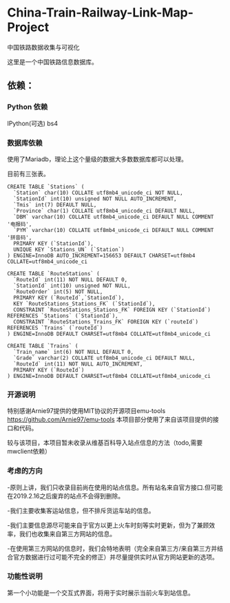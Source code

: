 # China-Train-Railway-Link-Map-Project
中国铁路数据收集与可视化


这里是一个中国铁路信息数据库。

## 依赖：
### Python 依赖
IPython(可选) bs4

### 数据库依赖
使用了Mariadb，理论上这个量级的数据大多数数据库都可以处理。

目前有三张表。
```
CREATE TABLE `Stations` (
  `Station` char(10) COLLATE utf8mb4_unicode_ci NOT NULL,
  `StationId` int(10) unsigned NOT NULL AUTO_INCREMENT,
  `Tmis` int(7) DEFAULT NULL,
  `Province` char(1) COLLATE utf8mb4_unicode_ci DEFAULT NULL,
  `DBM` varchar(10) COLLATE utf8mb4_unicode_ci DEFAULT NULL COMMENT '电报码',
  `PYM` varchar(10) COLLATE utf8mb4_unicode_ci DEFAULT NULL COMMENT '拼音码',
  PRIMARY KEY (`StationId`),
  UNIQUE KEY `Stations_UN` (`Station`)
) ENGINE=InnoDB AUTO_INCREMENT=156653 DEFAULT CHARSET=utf8mb4 COLLATE=utf8mb4_unicode_ci

CREATE TABLE `RouteStations` (
  `RouteId` int(11) NOT NULL DEFAULT 0,
  `StationId` int(10) unsigned NOT NULL,
  `RouteOrder` int(5) NOT NULL,
  PRIMARY KEY (`RouteId`,`StationId`),
  KEY `RouteStations_Stations_FK` (`StationId`),
  CONSTRAINT `RouteStations_Stations_FK` FOREIGN KEY (`StationId`) REFERENCES `Stations` (`StationId`),
  CONSTRAINT `RouteStations_Trains_FK` FOREIGN KEY (`routeId`) REFERENCES `Trains` (`routeId`)
) ENGINE=InnoDB DEFAULT CHARSET=utf8mb4 COLLATE=utf8mb4_unicode_ci

CREATE TABLE `Trains` (
  `Train_name` int(6) NOT NULL DEFAULT 0,
  `Grade` varchar(2) COLLATE utf8mb4_unicode_ci DEFAULT NULL,
  `RouteId` int(11) NOT NULL AUTO_INCREMENT,
  PRIMARY KEY (`RouteId`)
) ENGINE=InnoDB DEFAULT CHARSET=utf8mb4 COLLATE=utf8mb4_unicode_ci
```
### 开源说明

特别感谢Arnie97提供的使用MIT协议的开源项目emu-tools https://github.com/Arnie97/emu-tools 本项目部分使用了来自该项目提供的接口和代码。

较与该项目，本项目暂未收录从维基百科导入站点信息的方法（todo,需要mwclient依赖）
### 考虑的方向
-原则上讲，我们只收录目前尚在使用的站点信息。所有站名来自官方接口.但可能在2019.2.16之后废弃的站点不会得到删除。

-我们主要收集客运站信息，但不排斥货运车站的信息。

-我们主要信息源尽可能来自于官方以更上火车时刻等实时更新，但为了兼顾效率，我们也收集来自第三方网站的信息。

-在使用第三方网站的信息时，我们会特地表明（完全来自第三方/来自第三方并结合官方数据进行过可能不完全的修正）并尽量提供实时从官方网站更新的选项。

### 功能性说明
第一个小功能是一个交互式界面，将用于实时展示当前火车到站信息。
